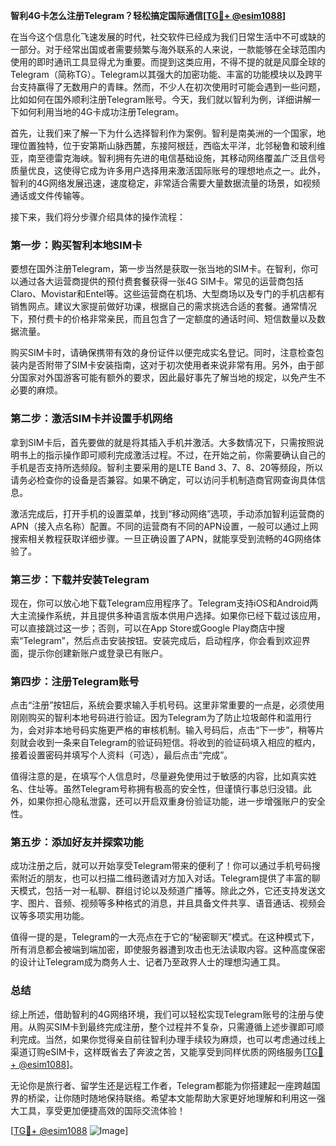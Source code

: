 **智利4G卡怎么注册Telegram？轻松搞定国际通信[[TG💪+ @esim1088](https://t.me/s/esim1088)]**

在当今这个信息化飞速发展的时代，社交软件已经成为我们日常生活中不可或缺的一部分。对于经常出国或者需要频繁与海外联系的人来说，一款能够在全球范围内使用的即时通讯工具显得尤为重要。而提到这类应用，不得不提的就是风靡全球的Telegram（简称TG）。Telegram以其强大的加密功能、丰富的功能模块以及跨平台支持赢得了无数用户的青睐。然而，不少人在初次使用时可能会遇到一些问题，比如如何在国外顺利注册Telegram账号。今天，我们就以智利为例，详细讲解一下如何利用当地的4G卡成功注册Telegram。

首先，让我们来了解一下为什么选择智利作为案例。智利是南美洲的一个国家，地理位置独特，位于安第斯山脉西麓，东接阿根廷，西临太平洋，北邻秘鲁和玻利维亚，南至德雷克海峡。智利拥有先进的电信基础设施，其移动网络覆盖广泛且信号质量优良，这使得它成为许多用户选择用来激活国际账号的理想地点之一。此外，智利的4G网络发展迅速，速度稳定，非常适合需要大量数据流量的场景，如视频通话或文件传输等。

接下来，我们将分步骤介绍具体的操作流程：

### 第一步：购买智利本地SIM卡

要想在国外注册Telegram，第一步当然是获取一张当地的SIM卡。在智利，你可以通过各大运营商提供的预付费套餐获得一张4G SIM卡。常见的运营商包括Claro、Movistar和Entel等。这些运营商在机场、大型商场以及专门的手机店都有销售网点。建议大家提前做好功课，根据自己的需求挑选合适的套餐。通常情况下，预付费卡的价格非常亲民，而且包含了一定额度的通话时间、短信数量以及数据流量。

购买SIM卡时，请确保携带有效的身份证件以便完成实名登记。同时，注意检查包装内是否附带了SIM卡安装指南，这对于初次使用者来说非常有用。另外，由于部分国家对外国游客可能有额外的要求，因此最好事先了解当地的规定，以免产生不必要的麻烦。

### 第二步：激活SIM卡并设置手机网络

拿到SIM卡后，首先要做的就是将其插入手机并激活。大多数情况下，只需按照说明书上的指示操作即可顺利完成激活过程。不过，在开始之前，你需要确认自己的手机是否支持所选频段。智利主要采用的是LTE Band 3、7、8、20等频段，所以请务必检查你的设备是否兼容。如果不确定，可以访问手机制造商官网查询具体信息。

激活完成后，打开手机的设置菜单，找到“移动网络”选项，手动添加智利运营商的APN（接入点名称）配置。不同的运营商有不同的APN设置，一般可以通过上网搜索相关教程获取详细步骤。一旦正确设置了APN，就能享受到流畅的4G网络体验了。

### 第三步：下载并安装Telegram

现在，你可以放心地下载Telegram应用程序了。Telegram支持iOS和Android两大主流操作系统，并且提供多种语言版本供用户选择。如果你已经下载过该应用，可以直接跳过这一步；否则，可以在App Store或Google Play商店中搜索“Telegram”，然后点击安装按钮。安装完成后，启动程序，你会看到欢迎界面，提示你创建新账户或登录已有账户。

### 第四步：注册Telegram账号

点击“注册”按钮后，系统会要求输入手机号码。这里非常重要的一点是，必须使用刚刚购买的智利本地号码进行验证。因为Telegram为了防止垃圾邮件和滥用行为，会对非本地号码实施更严格的审核机制。输入号码后，点击“下一步”，稍等片刻就会收到一条来自Telegram的验证码短信。将收到的验证码填入相应的框内，接着设置密码并填写个人资料（可选），最后点击“完成”。

值得注意的是，在填写个人信息时，尽量避免使用过于敏感的内容，比如真实姓名、住址等。虽然Telegram号称拥有极高的安全性，但谨慎行事总归没错。此外，如果你担心隐私泄露，还可以开启双重身份验证功能，进一步增强账户的安全性。

### 第五步：添加好友并探索功能

成功注册之后，就可以开始享受Telegram带来的便利了！你可以通过手机号码搜索附近的朋友，也可以扫描二维码邀请对方加入对话。Telegram提供了丰富的聊天模式，包括一对一私聊、群组讨论以及频道广播等。除此之外，它还支持发送文字、图片、音频、视频等多种格式的消息，并且具备文件共享、语音通话、视频会议等多项实用功能。

值得一提的是，Telegram的一大亮点在于它的“秘密聊天”模式。在这种模式下，所有消息都会被端到端加密，即使服务器遭到攻击也无法读取内容。这种高度保密的设计让Telegram成为商务人士、记者乃至政界人士的理想沟通工具。

### 总结

综上所述，借助智利的4G网络环境，我们可以轻松实现Telegram账号的注册与使用。从购买SIM卡到最终完成注册，整个过程并不复杂，只需遵循上述步骤即可顺利完成。当然，如果你觉得亲自前往智利办理手续较为麻烦，也可以考虑通过线上渠道订购eSIM卡，这样既省去了奔波之苦，又能享受到同样优质的网络服务[[TG💪+ @esim1088](https://t.me/s/esim1088)]。

无论你是旅行者、留学生还是远程工作者，Telegram都能为你搭建起一座跨越国界的桥梁，让你随时随地保持联络。希望本文能帮助大家更好地理解和利用这一强大工具，享受更加便捷高效的国际交流体验！

[[TG💪+ @esim1088](https://t.me/s/esim1088) ![Image](https://i.postimg.cc/4NQfJmqS/Snipaste-2025-05-13-00-14-12.png)]